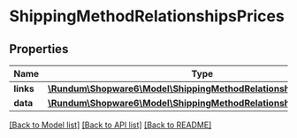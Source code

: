 # ShippingMethodRelationshipsPrices

## Properties
Name | Type | Description | Notes
------------ | ------------- | ------------- | -------------
**links** | [**\Rundum\Shopware6\Model\ShippingMethodRelationshipsPricesLinks**](ShippingMethodRelationshipsPricesLinks.md) |  | [optional] 
**data** | [**\Rundum\Shopware6\Model\ShippingMethodRelationshipsPricesData[]**](ShippingMethodRelationshipsPricesData.md) |  | [optional] 

[[Back to Model list]](../../README.md#documentation-for-models) [[Back to API list]](../../README.md#documentation-for-api-endpoints) [[Back to README]](../../README.md)

